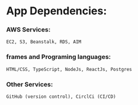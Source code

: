 # App Dependencies:

### AWS Services:

    EC2, S3, Beanstalk, RDS, AIM

### frames and Programing languages: 

    HTML/CSS, TypeScript, NodeJs, ReactJs, Postgres

### Other Services: 

    GitHub (version control), CirclCi (CI/CD)
